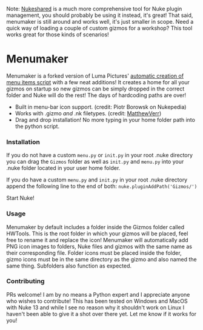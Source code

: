 Note: [Nukeshared](https://maxvanleeuwen.com/project/nukeshared/) is a much more comprehensive tool for Nuke plugin management, you should probably be using it instead, it's great!  That said, menumaker is still around and works well, it's just smaller in scope.  Need a quick way of loading a couple of custom gizmos for a workshop?  This tool works great for those kinds of scenarios!

# Menumaker
Menumaker is a forked version of Luma Pictures' [automatic creation of menu items script](http://www.nukepedia.com/python/ui/auto-creation-of-menu-items-for-gizmos-menupy) with a few neat additions!  It creates a home for all your gizmos on startup so new gizmos can be simply dropped in the correct folder and Nuke will do the rest!  The days of hardcoding paths are over!

- Built in menu-bar icon support. (credit: Piotr Borowsk on Nukepedia)
- Works with .gizmo _and_ .nk filetypes. (credit: [MatthewVerr](https://github.com/MatthewVerr))
- Drag and drop installation!  No more typing in your home folder path into the python script.

### Installation

If you do not have a custom `menu.py` or `init.py` in your root .nuke directory you can drag the `Gizmos` folder as well as `init.py` and `menu.py` into your .nuke folder located in your user home folder.

If you do have a custom `menu.py` and `init.py` in your root .nuke directory append the following line to the end of both: `nuke.pluginAddPath('Gizmos/')`

Start Nuke!

### Usage

Menumaker by default includes a folder inside the Gizmos folder called HWTools.  This is the root folder in which your gizmos will be placed, feel free to rename it and replace the icon!  Menumaker will automatically add PNG icon images to folders, Nuke files and gizmos with the same name as their corresponding file.  Folder icons must be placed inside the folder, gizmo icons must be in the same directory as the gizmo and also named the same thing.  Subfolders also function as expected.

### Contributing

PRs welcome!  I am by no means a Python expert and I appreciate anyone who wishes to contribute!  This has been tested on Windows and MacOS with Nuke 13 and while I see no reason why it shouldn't work on Linux I haven't been able to give it a shot over there yet.  Let me know if it works for you!
